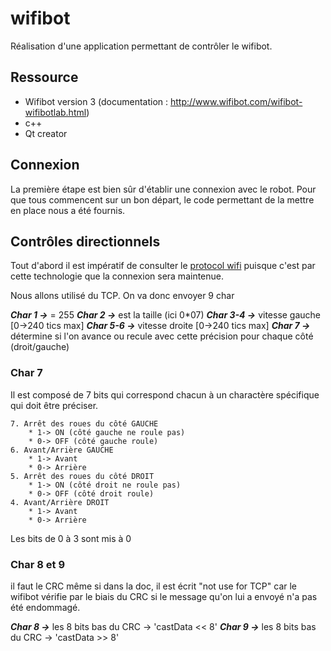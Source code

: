 # wifibot
Réalisation d'une application permettant de contrôler le wifibot.

## Ressource
- Wifibot version 3 (documentation : http://www.wifibot.com/wifibot-wifibotlab.html)
- c++
- Qt creator

## Connexion
La première étape est  bien sûr d'établir une connexion avec le robot. Pour que tous commencent sur un bon départ, le code permettant de la mettre en place nous a été fournis.

## Contrôles directionnels
Tout d'abord il est impératif de consulter le [protocol wifi](chrome-extension://oemmndcbldboiebfnladdacbdfmadadm/http://www.wifibot.com/download/2012/Raw_Ethernet_Wifi_protocol_2012.pdf) puisque c'est par cette technologie que la connexion sera maintenue.

Nous allons utilisé du TCP. On va donc envoyer 9 char

**_Char 1 ->_** = 255
**_Char 2 ->_** est la taille (ici 0*07)
**_Char 3-4 ->_** vitesse gauche [0->240 tics max]
**_Char 5-6 ->_** vitesse droite [0->240 tics max]
**_Char 7 ->_** détermine si l'on avance ou recule avec cette précision pour chaque côté (droit/gauche)

### Char 7
Il est composé de 7 bits qui correspond chacun à un charactère spécifique qui doit être préciser.

    7. Arrêt des roues du côté GAUCHE
        * 1-> ON (côté gauche ne roule pas)
        * 0-> OFF (côté gauche roule)
    6. Avant/Arrière GAUCHE
        * 1-> Avant
        * 0-> Arrière
    5. Arrêt des roues du côté DROIT
        * 1-> ON (côté droit ne roule pas)
        * 0-> OFF (côté droit roule)
    4. Avant/Arrière DROIT
        * 1-> Avant
        * 0-> Arrière
Les bits de 0 à 3 sont mis à 0

### Char 8 et 9
il faut le CRC même si dans la doc, il est écrit "not use for TCP" car le wifibot vérifie par le biais du CRC si le message qu'on lui a envoyé n'a pas été endommagé.

**_Char 8 ->_** les 8 bits bas du CRC -> 'castData << 8'
**_Char 9 ->_** les 8 bits bas du CRC -> 'castData >> 8'
